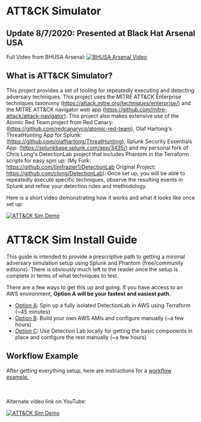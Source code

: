 
# ATT&CK Simulator
## Update 8/7/2020: Presented at Black Hat Arsenal USA
Full Video from BHUSA Arsenal:
[![BHUSA Arsenal Video](https://i.vimeocdn.com/video/936660553_1280x720.webp)](https://vimeo.com/445636060)

## What is ATT&CK Simulator?
This project provides a set of tooling for repeatedly executing and detecting adversary techniques.  This project uses the MITRE ATT&CK Enterprise techniques taxonomy (https://attack.mitre.org/techniques/enterprise/) and the MITRE ATT&CK navigator web app (https://github.com/mitre-attack/attack-navigator).  This project also makes extensive use of the Atomic Red Team project from Red Canary: (https://github.com/redcanaryco/atomic-red-team), Olaf Hartong's ThreatHunting App for Splunk: (https://github.com/olafhartong/ThreatHunting), Splunk Security Essentials App: (https://splunkbase.splunk.com/app/3435/) and my personal fork of Chris Long's DetectionLab project that includes Phantom in the Terraform scripts for easy spin up: (My Fork: https://github.com/timfrazier1/DetectionLab Original Project: https://github.com/clong/DetectionLab). Once set up, you will be able to repeatedly execute specific techniques, observe the resulting events in Splunk and refine your detection rules and methodology.  

Here is a short video demonstrating how it works and what it looks like once set up:

[![ATT&CK Sim Demo](https://i.vimeocdn.com/video/822348002.webp)](https://vimeo.com/366337885)


# ATT&CK Sim Install Guide
This guide is intended to provide a prescriptive path to getting a minimal adversary simulation setup using Splunk and Phantom (free/community editions).  There is obviously much left to the reader once the setup is complete in terms of what techniques to test.

There are a few ways to get this up and going.  If you have access to an AWS environment, **Option A will be your fastest and easiest path.**

- [Option A](https://github.com/timfrazier1/AdversarySimulation/wiki/Setup-Option-A): Spin up a fully isolated DetectionLab in AWS using Terraform (~45 minutes)
- [Option B](https://github.com/timfrazier1/AdversarySimulation/wiki/Setup-Option-B): Build your own AWS AMIs and configure manually (~a few hours)
- [Option C](https://github.com/timfrazier1/AdversarySimulation/wiki/Setup-Option-C): Use Detection Lab locally for getting the basic components in place and configure the rest manually (~a few hours)


## Workflow Example

After getting everything setup, here are instructions for a [workflow example.](https://github.com/timfrazier1/AdversarySimulation/wiki/Workflow-Example)

<br>
<br>
Alternate video link on YouTube:

[![ATT&CK Sim Demo](http://img.youtube.com/vi/jAMz18dTeMc/0.jpg)](https://www.youtube.com/watch?v=jAMz18dTeMc)
